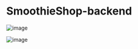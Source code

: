 # SmoothieShop-backend
![image](https://user-images.githubusercontent.com/101230476/200154265-004dedeb-c4f0-42d9-b8c1-ff0272e6ea9c.png)

![image](https://user-images.githubusercontent.com/101230476/200154267-d671b7fc-442d-423e-875a-069fe98ae595.png)

